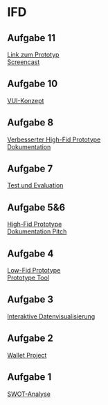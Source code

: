 # IFD
## Aufgabe 11
<a href="https://xd.adobe.com/view/6cd3a310-2091-47b9-a590-d74f68a39de1-3980/?fullscreen"> Link zum Prototyp </a> <br> 
<a href="https://github.com/boerena/IFD/blob/main/IFD%20VUI.mp4"> Screencast </a> <br>

## Aufgabe 10
<a href="https://github.com/boerena/IFD/blob/main/Voice-User-Interface%20Konzept.pdf"> VUI-Konzept </a> <br>

## Aufgabe 8
<a href="https://xd.adobe.com/view/3fa8d738-a0c3-49af-a57b-c4f244f49637-6afb/"> Verbesserter High-Fid Prototype </a> <br>
<a href="https://github.com/boerena/IFD/blob/main/GUI.pdf"> Dokumentation </a> <br>

## Aufgabe 7
<a href="https://github.com/boerena/IFD/blob/main/Test%20Prototyp.pdf"> Test und Evaluation </a>


## Aufgabe 5&6
<a href="https://xd.adobe.com/view/3d99caa1-297c-4b6f-8825-497d803a6198-68ca/"> High-Fid Prototype </a> <br>
<a href="https://github.com/boerena/IFD/blob/main/High%20Fid%20Prototyp.pdf"> Dokumentation </a>
<a href="https://github.com/boerena/IFD/blob/main/Pitch-GUI.pdf"> Pitch </a>


## Aufgabe 4
<a href="https://github.com/boerena/IFD/blob/main/Low-Fid%20Prototype.pdf"> Low-Fid Prototype </a> <br>
<a href="https://github.com/boerena/IFD/blob/main/SKETCH_Rena_Böhringer.pdf"> Prototype Tool </a>


## Aufgabe 3
<a href="https://github.com/boerena/IFD/blob/main/Interaktive%20Datenvisualisierung1.pdf"> Interaktive Datenvisualisierung </a>

## Aufgabe 2
<a href="https://github.com/boerena/IFD/blob/main/Prototype1.pdf"> Wallet Project </a>

## Aufgabe 1
<a href="https://github.com/boerena/IFD/blob/main/Interface%20Design.png"> SWOT-Analyse </a>



